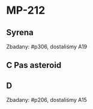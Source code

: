 # MP-212

## Syrena

Zbadany: #p306, dostaliśmy A19

## C Pas asteroid

## D

Zbadany: #p206, dostaliśmy A15
